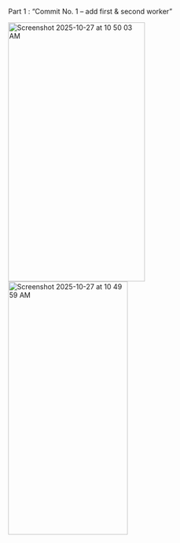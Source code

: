 Part 1 : “Commit No. 1 – add first & second worker”

<img width="278" height="526" alt="Screenshot 2025-10-27 at 10 50 03 AM" src="https://github.com/user-attachments/assets/70613026-f6d4-47dc-bba8-42c7b5283ff6" />
<img width="243" height="514" alt="Screenshot 2025-10-27 at 10 49 59 AM" src="https://github.com/user-attachments/assets/bad890ec-67a3-4ae7-99d6-257da08499bd" />

